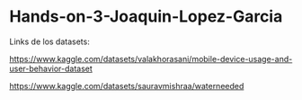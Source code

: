 # Hands-on-3-Joaquin-Lopez-Garcia

Links de los datasets:

https://www.kaggle.com/datasets/valakhorasani/mobile-device-usage-and-user-behavior-dataset

https://www.kaggle.com/datasets/sauravmishraa/waterneeded

